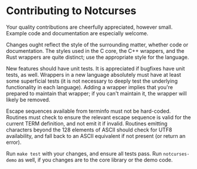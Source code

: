 # Contributing to Notcurses

Your quality contributions are cheerfully appreciated, however small. Example
code and documentation are especially welcome.

Changes ought reflect the style of the surrounding matter, whether code or
documentation. The styles used in the C core, the C++ wrappers, and the Rust
wrappers are quite distinct; use the appropriate style for the language.

New features should have unit tests. It is appreciated if bugfixes have
unit tests, as well. Wrappers in a new language absolutely must have at
least some superficial tests (it is not necessary to deeply test the
underlying functionality in each language). Adding a wrapper implies that
you're prepared to maintain that wrapper; if you can't maintain it, the wrapper
will likely be removed.

Escape sequences available from terminfo must not be hard-coded. Routines must
check to ensure the relevant escape sequence is valid for the current TERM
definition, and not emit it if invalid. Routines emitting characters beyond
the 128 elements of ASCII should check for UTF8 availability, and fall back to
an ASCII equivalent if not present (or return an error).

Run `make test` with your changes, and ensure all tests pass. Run
`notcurses-demo` as well, if you changes are to the core library or the
demo code.
